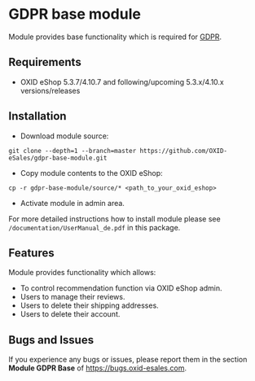 GDPR base module
================

Module provides base functionality which is required for [GDPR](https://en.wikipedia.org/wiki/General_Data_Protection_Regulation).

## Requirements

* OXID eShop 5.3.7/4.10.7 and following/upcoming 5.3.x/4.10.x versions/releases

## Installation

* Download module source:

```
git clone --depth=1 --branch=master https://github.com/OXID-eSales/gdpr-base-module.git
```

* Copy module contents to the OXID eShop:

```
cp -r gdpr-base-module/source/* <path_to_your_oxid_eshop>
```

* Activate module in admin area.

For more detailed instructions how to install module please see `/documentation/UserManual_de.pdf` in this package.

## Features

Module provides functionality which allows:
* To control recommendation function via OXID eShop admin.
* Users to manage their reviews.
* Users to delete their shipping addresses.
* Users to delete their account.

## Bugs and Issues

If you experience any bugs or issues, please report them in the section **Module GDPR Base** of https://bugs.oxid-esales.com.
